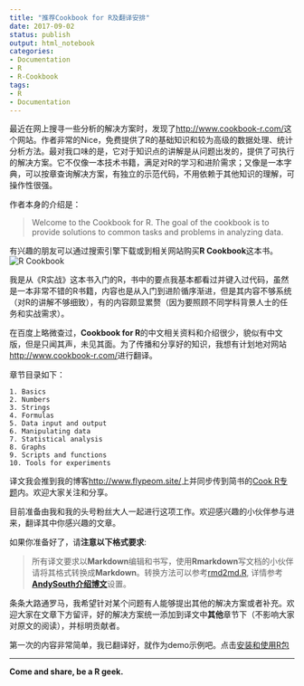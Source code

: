 ```yaml
---
title: "推荐Cookbook for R及翻译安排"
date: 2017-09-02
status: publish
output: html_notebook
categories: 
- Documentation
- R
- R-Cookbook
tags:
- R
- Documentation
---
```


最近在网上搜寻一些分析的解决方案时，发现了<http://www.cookbook-r.com/>这个网站。作者非常的Nice，免费提供了R的基础知识和较为高级的数据处理、统计分析方法。最对我口味的是，它对于知识点的讲解是从问题出发的，提供了可执行的解决方案。它不仅像一本技术书籍，满足对R的学习和进阶需求；又像是一本字典，可以按章查询解决方案，有独立的示范代码，不用依赖于其他知识的理解，可操作性很强。

作者本身的介绍是：

> Welcome to the Cookbook for R. The goal of the cookbook is to provide solutions to common tasks and problems in analyzing data.


有兴趣的朋友可以通过搜索引擎下载或到相关网站购买**R Cookbook**这本书。
![R Cookbook](https://covers.oreillystatic.com/images/9780596809164/cat.gif)

我是从《R实战》这本书入门的R，书中的要点我基本都看过并键入过代码，虽然是一本非常不错的R书籍，内容也是从入门到进阶循序渐进，但是其内容不够系统（对R的讲解不够细致），有的内容颇显累赘（因为要照顾不同学科背景人士的任务和实战需求）。


在百度上略微查过，**Cookbook for R**的中文相关资料和介绍很少，貌似有中文版，但是只闻其声，未见其面。为了传播和分享好的知识，我想有计划地对网站<http://www.cookbook-r.com/>进行翻译。

章节目录如下：

```
1. Basics
2. Numbers
3. Strings
4. Formulas
5. Data input and output
6. Manipulating data
7. Statistical analysis
8. Graphs
9. Scripts and functions
10. Tools for experiments
```

译文我会推到我的博客<http://www.flypeom.site/>上并同步传到简书的[Cook R专题](http://www.jianshu.com/c/7a295a2306de)内。欢迎大家关注和分享。


目前准备由我和我的头号粉丝大人一起进行这项工作。欢迎感兴趣的小伙伴参与进来，翻译其中你感兴趣的文章。

如果你准备好了，请**注意以下格式要求**:

> 所有译文要求以**Markdown**编辑和书写，使用**Rmarkdown**写文档的小伙伴请将其格式转换成**Markdown**。转换方法可以参考[rmd2md.R](https://github.com/ShixiangWang/ShixiangWang.github.io/blob/master/rmd2md.R), 详情参考[**AndySouth介绍博文**](https://github.com/AndySouth/andysouth.github.io/blob/master/_posts/2014-12-10-blog-setup.md)设置。

 

条条大路通罗马，我希望针对某个问题有人能够提出其他的解决方案或者补充。欢迎大家在文章下方留评，好的解决方案统一添加到译文中**其他**章节下（不影响大家对原文的阅读），并标明贡献者。


第一次的内容非常简单，我已翻译好，就作为demo示例吧。点击[安装和使用R包](http://www.flypeom.site/r/r-cookbook/2017/09/01/basics-install-and-using-packages/)

***
**Come and share, be a R geek.**
